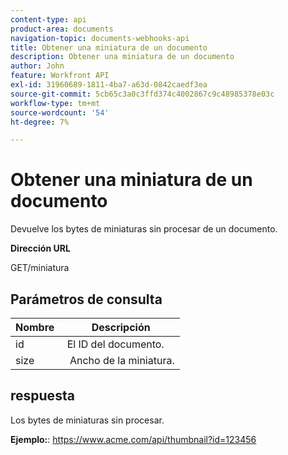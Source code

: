 ```yaml
---
content-type: api
product-area: documents
navigation-topic: documents-webhooks-api
title: Obtener una miniatura de un documento
description: Obtener una miniatura de un documento
author: John
feature: Workfront API
exl-id: 31960689-1811-4ba7-a63d-0842caedf3ea
source-git-commit: 5cb65c3a0c3ffd374c4002867c9c48985378e03c
workflow-type: tm+mt
source-wordcount: '54'
ht-degree: 7%

---
```



# Obtener una miniatura de un documento

Devuelve los bytes de miniaturas sin procesar de un documento.

**Dirección URL**

GET/miniatura

## Parámetros de consulta

| Nombre  | Descripción |
|---|---|
| id  | El ID del documento. |
| size  |  Ancho de la miniatura. |


## respuesta

Los bytes de miniaturas sin procesar.

**Ejemplo:**: https://www.acme.com/api/thumbnail?id=123456

